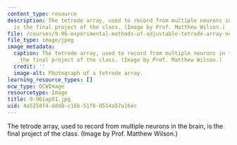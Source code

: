 ```yaml
---
content_type: resource
description: The tetrode array, used to record from multiple neurons in the brain,
  is the final project of the class. (Image by Prof. Matthew Wilson.)
file: /courses/9-96-experimental-methods-of-adjustable-tetrode-array-neurophysiology-january-iap-2001/4a5258f4ddd8c16b51f60514a57a16ec_9-96iap01.jpg
file_type: image/jpeg
image_metadata:
  caption: The tetrode array, used to record from multiple neurons in the brain, is
    the final project of the class. (Image by Prof. Matthew Wilson.)
  credit: ''
  image-alt: Photograph of a tetrode array.
learning_resource_types: []
ocw_type: OCWImage
resourcetype: Image
title: 9-96iap01.jpg
uid: 4a5258f4-ddd8-c16b-51f6-0514a57a16ec
---
```

The tetrode array, used to record from multiple neurons in the brain, is the final project of the class. (Image by Prof. Matthew Wilson.)

